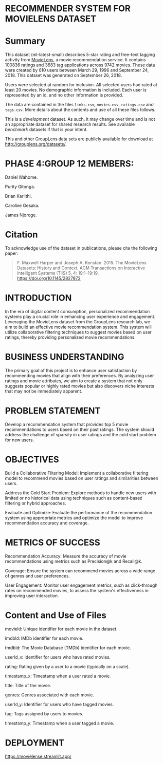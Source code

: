 **RECOMMENDER SYSTEM FOR MOVIELENS DATASET**
=======

Summary
=======

This dataset (ml-latest-small) describes 5-star rating and free-text tagging activity from [MovieLens](http://movielens.org), a movie recommendation service. It contains 100836 ratings and 3683 tag applications across 9742 movies. These data were created by 610 users between March 29, 1996 and September 24, 2018. This dataset was generated on September 26, 2018.

Users were selected at random for inclusion. All selected users had rated at least 20 movies. No demographic information is included. Each user is represented by an id, and no other information is provided.

The data are contained in the files `links.csv`, `movies.csv`, `ratings.csv` and `tags.csv`. More details about the contents and use of all these files follows.

This is a *development* dataset. As such, it may change over time and is not an appropriate dataset for shared research results. See available *benchmark* datasets if that is your intent.

This and other GroupLens data sets are publicly available for download at <http://grouplens.org/datasets/>.

PHASE 4:GROUP 12 MEMBERS:
=============

Daniel Wahome.

Purity Gitonga.

Brian Kariithi.

Caroline Gesaka.

James Njoroge.


Citation
========

To acknowledge use of the dataset in publications, please cite the following paper:

> F. Maxwell Harper and Joseph A. Konstan. 2015. The MovieLens Datasets: History and Context. ACM Transactions on Interactive Intelligent Systems (TiiS) 5, 4: 19:1–19:19. <https://doi.org/10.1145/2827872>

INTRODUCTION
=============

In the era of digital content consumption, personalized recommendation systems play a crucial role in enhancing user experience and engagement. Leveraging the MovieLens dataset from the GroupLens research lab, we aim to build an effective movie recommendation system. This system will utilize collaborative filtering techniques to suggest movies based on user ratings, thereby providing personalized movie recommendations.

BUSINESS UNDERSTANDING
========

The primary goal of this project is to enhance user satisfaction by recommending movies that align with their preferences. By analyzing user ratings and movie attributes, we aim to create a system that not only suggests popular or highly rated movies but also discovers niche interests that may not be immediately apparent.

PROBLEM STATEMENT
========

Develop a recommendation system that provides top 5 movie recommendations to users based on their past ratings. The system should address the challenge of sparsity in user ratings and the cold start problem for new users.

OBJECTIVES
========

Build a Collaborative Filtering Model: Implement a collaborative filtering model to recommend movies based on user ratings and similarities between users.

Address the Cold Start Problem: Explore methods to handle new users with limited or no historical data using techniques such as content-based filtering or hybrid approaches.

Evaluate and Optimize: Evaluate the performance of the recommendation system using appropriate metrics and optimize the model to improve recommendation accuracy and coverage.

METRICS OF SUCCESS
========
Recommendation Accuracy: Measure the accuracy of movie recommendations using metrics such as Precision@k and Recall@k.

Coverage: Ensure the system can recommend movies across a wide range of genres and user preferences.

User Engagement: Monitor user engagement metrics, such as click-through rates on recommended movies, to assess the system's effectiveness in improving user interaction.


Content and Use of Files
========================
movieId: Unique identifier for each movie in the dataset.

imdbId: IMDb identifier for each movie.

tmdbId: The Movie Database (TMDb) identifier for each movie.

userId_x: Identifier for users who have rated movies.

rating: Rating given by a user to a movie (typically on a scale).

timestamp_x: Timestamp when a user rated a movie.

title: Title of the movie.

genres: Genres associated with each movie.

userId_y: Identifier for users who have tagged movies.

tag: Tags assigned by users to movies.

timestamp_y: Timestamp when a user tagged a movie.


DEPLOYMENT
========================
https://movielense.streamlit.app/
